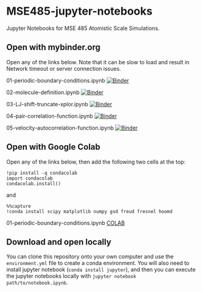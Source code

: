 # MSE485-jupyter-notebooks
Jupyter Notebooks for MSE 485 Atomistic Scale Simulations.

## Open with mybinder.org 

Open any of the links below. Note that it can be slow to load and result in Network timeout or server connection issues. 

01-periodic-boundary-conditions.ipynb [![Binder](https://mybinder.org/badge_logo.svg)](https://mybinder.org/v2/gh/stattlab/MSE485-jupyter-notebooks/HEAD?urlpath=%2Fdoc%2Ftree%2F%2F01-periodic-boundary-conditions%2F01-periodic-boundary-conditions.ipynb)


02-molecule-definition.ipynb  [![Binder](https://mybinder.org/badge_logo.svg)](https://mybinder.org/v2/gh/stattlab/MSE485-jupyter-notebooks/HEAD?urlpath=%2Fdoc%2Ftree%2F%2F02-molecule-definition%2F02-molecule-definition.ipynb)


03-LJ-shift-truncate-xplor.ipynb [![Binder](https://mybinder.org/badge_logo.svg)](https://mybinder.org/v2/gh/stattlab/MSE485-jupyter-notebooks/HEAD?urlpath=%2Fdoc%2Ftree%2F%2F03-LJ-shift-truncate-xplor%2F03-LJ-shift-truncate-xplor.ipynb)


04-pair-correlation-function.ipynb [![Binder](https://mybinder.org/badge_logo.svg)](https://mybinder.org/v2/gh/stattlab/MSE485-jupyter-notebooks/HEAD?urlpath=%2Fdoc%2Ftree%2F%2F04-pair-correlation-function%2F04-pair-correlation-function.ipynb)


05-velocity-autocorrelation-function.ipynb [![Binder](https://mybinder.org/badge_logo.svg)](https://mybinder.org/v2/gh/stattlab/MSE485-jupyter-notebooks/HEAD?urlpath=%2Fdoc%2Ftree%2F%2F05-velocity-autocorrelation-function%2F05-velocity-autocorrelation-function.ipynb)

## Open with Google Colab 

Open any of the links below, then add the following two cells at the top:

```
!pip install -q condacolab
import condacolab
condacolab.install()
```
and 
```
%%capture
!conda install scipy matplotlib numpy gsd freud fresnel hoomd
```

01-periodic-boundary-conditions.ipynb [COLAB](https://colab.research.google.com/github/stattlab/MSE485-jupyter-notebooks/blob/main/01-periodic-boundary-conditions/01-periodic-boundary-conditions.ipynb)

## Download and open locally 

You can clone this repository onto your own computer and use the `environment.yml` file to create a conda environment. You will also need to install jupyter notebook (`conda install jupyter`), and then you can execute the jupyter notebooks locally with `jupyter notebook path/to/notebook.ipynb`. 

